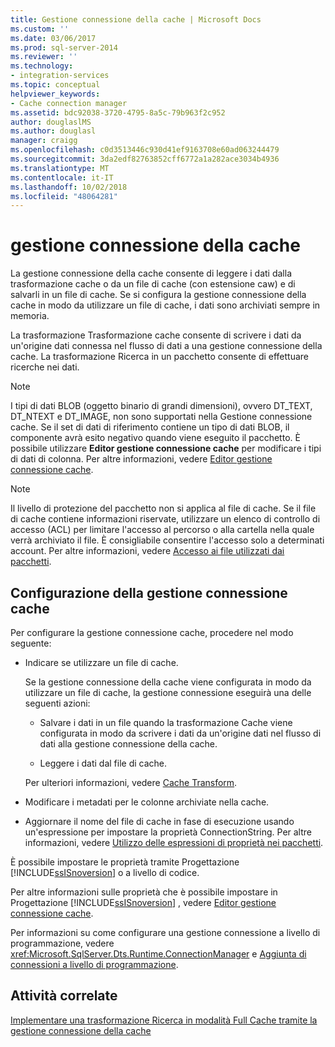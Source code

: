 ```yaml
---
title: Gestione connessione della cache | Microsoft Docs
ms.custom: ''
ms.date: 03/06/2017
ms.prod: sql-server-2014
ms.reviewer: ''
ms.technology:
- integration-services
ms.topic: conceptual
helpviewer_keywords:
- Cache connection manager
ms.assetid: bdc92038-3720-4795-8a5c-79b963f2c952
author: douglaslMS
ms.author: douglasl
manager: craigg
ms.openlocfilehash: c0d3513446c930d41ef9163708e60ad063244479
ms.sourcegitcommit: 3da2edf82763852cff6772a1a282ace3034b4936
ms.translationtype: MT
ms.contentlocale: it-IT
ms.lasthandoff: 10/02/2018
ms.locfileid: "48064281"
---
```

# <a name="cache-connection-manager"></a>gestione connessione della cache
  La gestione connessione della cache consente di leggere i dati dalla trasformazione cache o da un file di cache (con estensione caw) e di salvarli in un file di cache. Se si configura la gestione connessione della cache in modo da utilizzare un file di cache, i dati sono archiviati sempre in memoria.  
  
 La trasformazione Trasformazione cache consente di scrivere i dati da un'origine dati connessa nel flusso di dati a una gestione connessione della cache. La trasformazione Ricerca in un pacchetto consente di effettuare ricerche nei dati.  
  
> [!NOTE]  
>  I tipi di dati BLOB (oggetto binario di grandi dimensioni), ovvero DT_TEXT, DT_NTEXT e DT_IMAGE, non sono supportati nella Gestione connessione cache. Se il set di dati di riferimento contiene un tipo di dati BLOB, il componente avrà esito negativo quando viene eseguito il pacchetto. È possibile utilizzare **Editor gestione connessione cache** per modificare i tipi di dati di colonna. Per altre informazioni, vedere [Editor gestione connessione cache](../cache-connection-manager-editor.md).  
  
> [!NOTE]  
>  Il livello di protezione del pacchetto non si applica al file di cache. Se il file di cache contiene informazioni riservate, utilizzare un elenco di controllo di accesso (ACL) per limitare l'accesso al percorso o alla cartella nella quale verrà archiviato il file. È consigliabile consentire l'accesso solo a determinati account. Per altre informazioni, vedere [Accesso ai file utilizzati dai pacchetti](../access-to-files-used-by-packages.md).  
  
## <a name="configuration-of-the-cache-connection-manager"></a>Configurazione della gestione connessione cache  
 Per configurare la gestione connessione cache, procedere nel modo seguente:  
  
-   Indicare se utilizzare un file di cache.  
  
     Se la gestione connessione della cache viene configurata in modo da utilizzare un file di cache, la gestione connessione eseguirà una delle seguenti azioni:  
  
    -   Salvare i dati in un file quando la trasformazione Cache viene configurata in modo da scrivere i dati da un'origine dati nel flusso di dati alla gestione connessione della cache.  
  
    -   Leggere i dati dal file di cache.  
  
     Per ulteriori informazioni, vedere [Cache Transform](../data-flow/transformations/cache-transform.md).  
  
-   Modificare i metadati per le colonne archiviate nella cache.  
  
-   Aggiornare il nome del file di cache in fase di esecuzione usando un'espressione per impostare la proprietà ConnectionString. Per altre informazioni, vedere [Utilizzo delle espressioni di proprietà nei pacchetti](../expressions/use-property-expressions-in-packages.md).  
  
 È possibile impostare le proprietà tramite Progettazione [!INCLUDE[ssISnoversion](../../includes/ssisnoversion-md.md)] o a livello di codice.  
  
 Per altre informazioni sulle proprietà che è possibile impostare in Progettazione [!INCLUDE[ssISnoversion](../../includes/ssisnoversion-md.md)] , vedere [Editor gestione connessione cache](../cache-connection-manager-editor.md).  
  
 Per informazioni su come configurare una gestione connessione a livello di programmazione, vedere <xref:Microsoft.SqlServer.Dts.Runtime.ConnectionManager> e [Aggiunta di connessioni a livello di programmazione](../building-packages-programmatically/adding-connections-programmatically.md).  
  
## <a name="related-tasks"></a>Attività correlate  
 [Implementare una trasformazione Ricerca in modalità Full Cache tramite la gestione connessione della cache](lookup-transformation-full-cache-mode-ole-db-connection-manager.md)  
  
  
